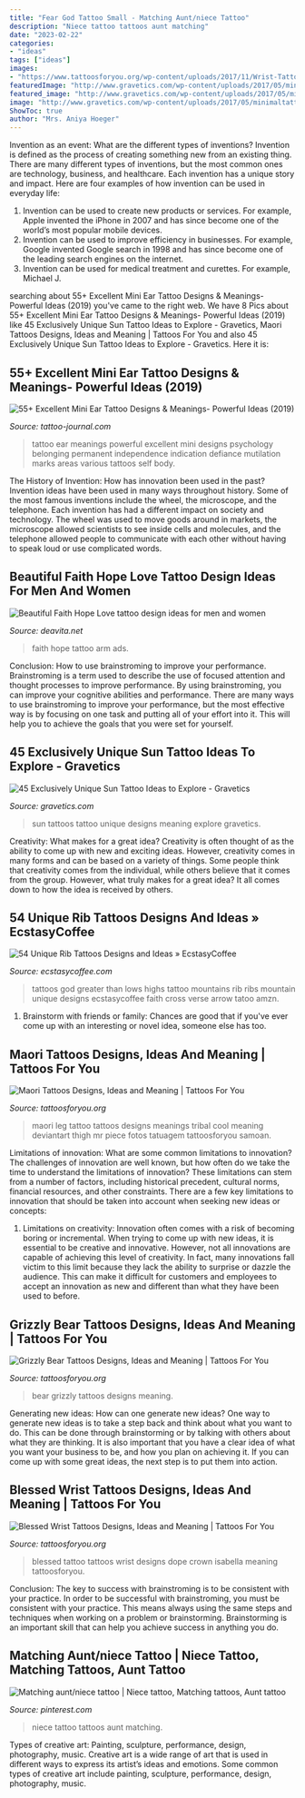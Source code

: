 ```yaml
---
title: "Fear God Tattoo Small - Matching Aunt/niece Tattoo"
description: "Niece tattoo tattoos aunt matching"
date: "2023-02-22"
categories:
- "ideas"
tags: ["ideas"]
images:
- "https://www.tattoosforyou.org/wp-content/uploads/2017/11/Wrist-Tattoos-Blessed.jpg"
featuredImage: "http://www.gravetics.com/wp-content/uploads/2017/05/minimaltattoo-smalltattoo-handpoked-suntattoo-handpokers.jpg"
featured_image: "http://www.gravetics.com/wp-content/uploads/2017/05/minimaltattoo-smalltattoo-handpoked-suntattoo-handpokers.jpg"
image: "http://www.gravetics.com/wp-content/uploads/2017/05/minimaltattoo-smalltattoo-handpoked-suntattoo-handpokers.jpg"
ShowToc: true
author: "Mrs. Aniya Hoeger"
---
```



Invention as an event: What are the different types of inventions?
Invention is defined as the process of creating something new from an existing thing. There are many different types of inventions, but the most common ones are technology, business, and healthcare. Each invention has a unique story and impact. Here are four examples of how invention can be used in everyday life: 
1. Invention can be used to create new products or services. For example, Apple invented the iPhone in 2007 and has since become one of the world’s most popular mobile devices. 
2. Invention can be used to improve efficiency in businesses. For example, Google invented Google search in 1998 and has since become one of the leading search engines on the internet. 
3. Invention can be used for medical treatment and curettes. For example, Michael J.

	

		
searching about 55+ Excellent Mini Ear Tattoo Designs &amp; Meanings- Powerful Ideas (2019) you've came to the right web. We have 8 Pics about 55+ Excellent Mini Ear Tattoo Designs &amp; Meanings- Powerful Ideas (2019) like 45 Exclusively Unique Sun Tattoo Ideas to Explore - Gravetics, Maori Tattoos Designs, Ideas and Meaning | Tattoos For You and also 45 Exclusively Unique Sun Tattoo Ideas to Explore - Gravetics. Here it is:
		
    
## 55+ Excellent Mini Ear Tattoo Designs &amp; Meanings- Powerful Ideas (2019)

<img loading=lazy src="https://tattoo-journal.com/wp-content/uploads/2015/07/opensharing-3.jpg" onerror="this.onerror=null;this.src='https://tse4.mm.bing.net/th?id=OIP.1v-BGBcDGpaX0VT9ZVqfqAHaJ4&amp;pid=15.1';" alt="55+ Excellent Mini Ear Tattoo Designs &amp; Meanings- Powerful Ideas (2019)">

_Source: tattoo-journal.com_

>tattoo ear meanings powerful excellent mini designs psychology belonging permanent independence indication defiance mutilation marks areas various tattoos self body. 

	

The History of Invention: How has innovation been used in the past?
Invention ideas have been used in many ways throughout history. Some of the most famous inventions include the wheel, the microscope, and the telephone. Each invention has had a different impact on society and technology. The wheel was used to move goods around in markets, the microscope allowed scientists to see inside cells and molecules, and the telephone allowed people to communicate with each other without having to speak loud or use complicated words.

    
## Beautiful Faith Hope Love Tattoo Design Ideas For Men And Women

<img loading=lazy src="https://deavita.net/wp-content/uploads/2018/10/arm-inscription-tattoo-for-women-faith-hope-love.jpg" onerror="this.onerror=null;this.src='https://tse3.mm.bing.net/th?id=OIP.SD_ep6TAHpEu4zG5W9gjTAHaJ0&amp;pid=15.1';" alt="Beautiful Faith Hope Love tattoo design ideas for men and women">

_Source: deavita.net_

>faith hope tattoo arm ads. 

	

Conclusion: How to use brainstroming to improve your performance.
Brainstroming is a term used to describe the use of focused attention and thought processes to improve performance. By using brainstroming, you can improve your cognitive abilities and performance. There are many ways to use brainstroming to improve your performance, but the most effective way is by focusing on one task and putting all of your effort into it. This will help you to achieve the goals that you were set for yourself.

    
## 45 Exclusively Unique Sun Tattoo Ideas To Explore - Gravetics

<img loading=lazy src="http://www.gravetics.com/wp-content/uploads/2017/05/minimaltattoo-smalltattoo-handpoked-suntattoo-handpokers.jpg" onerror="this.onerror=null;this.src='https://tse2.mm.bing.net/th?id=OIP.lrsOAcqeY9XXjwGOo5rs-AHaHa&amp;pid=15.1';" alt="45 Exclusively Unique Sun Tattoo Ideas to Explore - Gravetics">

_Source: gravetics.com_

>sun tattoos tattoo unique designs meaning explore gravetics. 

	

Creativity: What makes for a great idea?
Creativity is often thought of as the ability to come up with new and exciting ideas. However, creativity comes in many forms and can be based on a variety of things. Some people think that creativity comes from the individual, while others believe that it comes from the group. However, what truly makes for a great idea? It all comes down to how the idea is received by others.

    
## 54 Unique Rib Tattoos Designs And Ideas » EcstasyCoffee

<img loading=lazy src="https://i0.wp.com/www.ecstasycoffee.com/wp-content/uploads/2016/10/God-is-greater-than-the-highs-and-lows-with-mountains-tattoo-on-the-ribs.jpg?resize=564%2C752" onerror="this.onerror=null;this.src='https://tse2.mm.bing.net/th?id=OIP.XP--0K59oheTOmLCU3WJSwHaJ4&amp;pid=15.1';" alt="54 Unique Rib Tattoos Designs and Ideas » EcstasyCoffee">

_Source: ecstasycoffee.com_

>tattoos god greater than lows highs tattoo mountains rib ribs mountain unique designs ecstasycoffee faith cross verse arrow tatoo amzn. 

	

1. Brainstorm with friends or family: Chances are good that if you've ever come up with an interesting or novel idea, someone else has too.

    
## Maori Tattoos Designs, Ideas And Meaning | Tattoos For You

<img loading=lazy src="http://www.tattoosforyou.org/wp-content/uploads/2013/09/Maori-Tattoo-Meanings.jpg" onerror="this.onerror=null;this.src='https://tse2.mm.bing.net/th?id=OIP.YbYVT5528yLLecRlUuzs2gHaMH&amp;pid=15.1';" alt="Maori Tattoos Designs, Ideas and Meaning | Tattoos For You">

_Source: tattoosforyou.org_

>maori leg tattoo tattoos designs meanings tribal cool meaning deviantart thigh mr piece fotos tatuagem tattoosforyou samoan. 

	

Limitations of innovation: What are some common limitations to innovation?
The challenges of innovation are well known, but how often do we take the time to understand the limitations of innovation? These limitations can stem from a number of factors, including historical precedent, cultural norms, financial resources, and other constraints.
There are a few key limitations to innovation that should be taken into account when seeking new ideas or concepts:

1. Limitations on creativity: Innovation often comes with a risk of becoming boring or incremental. When trying to come up with new ideas, it is essential to be creative and innovative. However, not all innovations are capable of achieving this level of creativity. In fact, many innovations fall victim to this limit because they lack the ability to surprise or dazzle the audience. This can make it difficult for customers and employees to accept an innovation as new and different than what they have been used to before.


    
## Grizzly Bear Tattoos Designs, Ideas And Meaning | Tattoos For You

<img loading=lazy src="https://www.tattoosforyou.org/wp-content/uploads/2016/12/Grizzly-Bear-Tattoos-Designs.jpg" onerror="this.onerror=null;this.src='https://tse3.mm.bing.net/th?id=OIP.ltrRlCEfLhWDpuKiz3hMAAHaJR&amp;pid=15.1';" alt="Grizzly Bear Tattoos Designs, Ideas and Meaning | Tattoos For You">

_Source: tattoosforyou.org_

>bear grizzly tattoos designs meaning. 

	

Generating new ideas: How can one generate new ideas?
One way to generate new ideas is to take a step back and think about what you want to do. This can be done through brainstorming or by talking with others about what they are thinking. It is also important that you have a clear idea of what you want your business to be, and how you plan on achieving it. If you can come up with some great ideas, the next step is to put them into action.

    
## Blessed Wrist Tattoos Designs, Ideas And Meaning | Tattoos For You

<img loading=lazy src="https://www.tattoosforyou.org/wp-content/uploads/2017/11/Wrist-Tattoos-Blessed.jpg" onerror="this.onerror=null;this.src='https://tse4.mm.bing.net/th?id=OIP.A5h0KAI0GN6kzXEDtw-fKgAAAA&amp;pid=15.1';" alt="Blessed Wrist Tattoos Designs, Ideas and Meaning | Tattoos For You">

_Source: tattoosforyou.org_

>blessed tattoo tattoos wrist designs dope crown isabella meaning tattoosforyou. 

	

Conclusion: The key to success with brainstroming is to be consistent with your practice.
In order to be successful with brainstroming, you must be consistent with your practice. This means always using the same steps and techniques when working on a problem or brainstorming. Brainstorming is an important skill that can help you achieve success in anything you do.

    
## Matching Aunt/niece Tattoo | Niece Tattoo, Matching Tattoos, Aunt Tattoo

<img loading=lazy src="https://i.pinimg.com/736x/e0/89/ea/e089ea408fc4fa39d9e19d2677aaa583--niece-tattoo-matching-tattoos.jpg" onerror="this.onerror=null;this.src='https://tse4.mm.bing.net/th?id=OIP.tDh_BrAEfjpMNVqUoFq3hQHaJ4&amp;pid=15.1';" alt="Matching aunt/niece tattoo | Niece tattoo, Matching tattoos, Aunt tattoo">

_Source: pinterest.com_

>niece tattoo tattoos aunt matching. 

	

Types of creative art: Painting, sculpture, performance, design, photography, music.
Creative art is a wide range of art that is used in different ways to express its artist’s ideas and emotions. Some common types of creative art include painting, sculpture, performance, design, photography, music.

